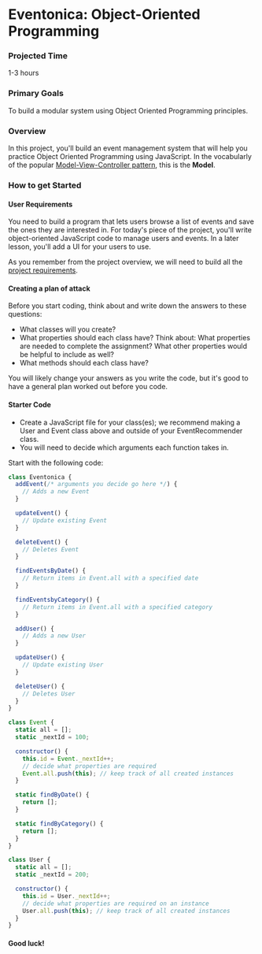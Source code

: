 # Eventonica: Object-Oriented Programming

### Projected Time

1-3 hours

### Primary Goals

To build a modular system using Object Oriented Programming principles.

### Overview

In this project, you'll build an event management system that will help you practice Object Oriented Programming using JavaScript. In the vocabularly of the popular [Model-View-Controller pattern](https://en.wikipedia.org/wiki/Model%E2%80%93view%E2%80%93controller), this is the **Model**.

### How to get Started

#### User Requirements

You need to build a program that lets users browse a list of events and save the ones they are interested in. For today's piece of the project, you'll write object-oriented JavaScript code to manage users and events. In a later lesson, you'll add a UI for your users to use.

As you remember from the project overview, we will need to build all the [project requirements](./README.md#project-requirements).

#### Creating a plan of attack

Before you start coding, think about and write down the answers to these questions:

- What classes will you create?
- What properties should each class have? Think about: What properties are needed to complete the assignment? What other properties would be helpful to include as well?
- What methods should each class have?

You will likely change your answers as you write the code, but it's good to have a general plan worked out before you code.

#### Starter Code

- Create a JavaScript file for your class(es); we recommend making a User and Event class above and outside of your EventRecommender class.
- You will need to decide which arguments each function takes in.

Start with the following code:

```javascript
class Eventonica {
  addEvent(/* arguments you decide go here */) {
    // Adds a new Event
  }

  updateEvent() {
    // Update existing Event
  }

  deleteEvent() {
    // Deletes Event
  }

  findEventsByDate() {
    // Return items in Event.all with a specified date
  }

  findEventsbyCategory() {
    // Return items in Event.all with a specified category
  }

  addUser() {
    // Adds a new User
  }

  updateUser() {
    // Update existing User
  }

  deleteUser() {
    // Deletes User
  }
}

class Event {
  static all = [];
  static _nextId = 100;

  constructor() {
    this.id = Event._nextId++;
    // decide what properties are required
    Event.all.push(this); // keep track of all created instances
  }

  static findByDate() {
    return [];
  }

  static findByCategory() {
    return [];
  }
}

class User {
  static all = [];
  static _nextId = 200;

  constructor() {
    this.id = User._nextId++;
    // decide what properties are required on an instance
    User.all.push(this); // keep track of all created instances
  }
}
```

#### Good luck!
